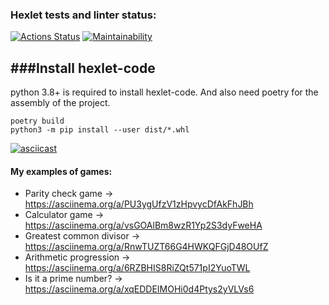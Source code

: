 ### Hexlet tests and linter status:
[![Actions Status](https://github.com/sidnnov/python-project-49/workflows/hexlet-check/badge.svg)](https://github.com/sidnnov/python-project-49/actions)
[![Maintainability](https://api.codeclimate.com/v1/badges/eee64bcfeffb6b6b3b78/maintainability)](https://codeclimate.com/github/sidnnov/python-project-49/maintainability)

###Install hexlet-code
----------------------

python 3.8+ is required to install hexlet-code. And also need poetry for the assembly of the project.

```
poetry build
python3 -m pip install --user dist/*.whl
```

[![asciicast](https://asciinema.org/a/iVJEUV9oJmYPhWBOLfxhYmN3G.svg)](https://asciinema.org/a/iVJEUV9oJmYPhWBOLfxhYmN3G)

#### My examples of games:
* Parity check game -> https://asciinema.org/a/PU3ygUfzV1zHpvycDfAkFhJBh
* Calculator game -> https://asciinema.org/a/vsGOAlBm8wzR1Yp2S3dyFweHA
* Greatest common divisor -> https://asciinema.org/a/RnwTUZT66G4HWKQFGjD48OUfZ
* Arithmetic progression -> https://asciinema.org/a/6RZBHIS8RiZQt571pI2YuoTWL
* Is it a prime number? -> https://asciinema.org/a/xqEDDEIMOHi0d4Ptys2yVLVs6